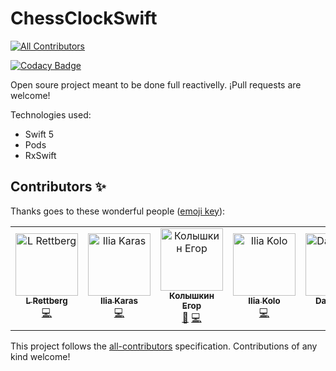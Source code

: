 # ChessClockSwift
[![All Contributors](https://img.shields.io/badge/all_contributors-7-orange.svg?style=flat-square)](#contributors)

[![Codacy Badge](https://api.codacy.com/project/badge/Grade/c17fd00a5b0c48bdbb93aacd19a7077b)](https://app.codacy.com/app/joanb/ChessClockSwift?utm_source=github.com&utm_medium=referral&utm_content=joanb/ChessClockSwift&utm_campaign=Badge_Grade_Settings)

Open soure project meant to be done full reactivelly. ¡Pull requests are welcome!

Technologies used:
- Swift 5
- Pods
- RxSwift

## Contributors ✨

Thanks goes to these wonderful people ([emoji key](https://allcontributors.org/docs/en/emoji-key)):

<!-- ALL-CONTRIBUTORS-LIST:START - Do not remove or modify this section -->
<!-- prettier-ignore -->
<table>
  <tr>
    <td align="center"><a href="https://github.com/l-rettberg"><img src="https://avatars0.githubusercontent.com/u/13290195?v=4" width="100px;" alt="L Rettberg"/><br /><sub><b>L Rettberg</b></sub></a><br /><a href="https://github.com/joanb/ChessClockSwift/commits?author=l-rettberg" title="Code">💻</a></td>
    <td align="center"><a href="https://github.com/KarasIlia"><img src="https://avatars1.githubusercontent.com/u/46646536?v=4" width="100px;" alt="Ilia Karas"/><br /><sub><b>Ilia Karas</b></sub></a><br /><a href="https://github.com/joanb/ChessClockSwift/commits?author=KarasIlia" title="Code">💻</a></td>
    <td align="center"><a href="https://github.com/EgorKolyshkin"><img src="https://avatars1.githubusercontent.com/u/26576806?v=4" width="100px;" alt="Колышкин Егор"/><br /><sub><b>Колышкин Егор</b></sub></a><br /><a href="#ideas-EgorKolyshkin" title="Ideas, Planning, & Feedback">🤔</a> <a href="https://github.com/joanb/ChessClockSwift/commits?author=EgorKolyshkin" title="Code">💻</a></td>
    <td align="center"><a href="https://github.com/Gray-Wind"><img src="https://avatars0.githubusercontent.com/u/4902794?v=4" width="100px;" alt="Ilia Kolo"/><br /><sub><b>Ilia Kolo</b></sub></a><br /><a href="https://github.com/joanb/ChessClockSwift/commits?author=Gray-Wind" title="Code">💻</a></td>
    <td align="center"><a href="https://github.com/davidlamys"><img src="https://avatars0.githubusercontent.com/u/1642110?v=4" width="100px;" alt="David Lam"/><br /><sub><b>David Lam</b></sub></a><br /><a href="https://github.com/joanb/ChessClockSwift/commits?author=davidlamys" title="Code">💻</a> <a href="#ideas-davidlamys" title="Ideas, Planning, & Feedback">🤔</a></td>
    <td align="center"><a href="https://shaahin.us"><img src="https://avatars3.githubusercontent.com/u/1235629?v=4" width="100px;" alt="Shahin Katebi"/><br /><sub><b>Shahin Katebi</b></sub></a><br /><a href="https://github.com/joanb/ChessClockSwift/commits?author=shaahin" title="Code">💻</a></td>
    <td align="center"><a href="http://akanj.com"><img src="https://avatars2.githubusercontent.com/u/6733270?v=4" width="100px;" alt="Jean Paul Marinho"/><br /><sub><b>Jean Paul Marinho</b></sub></a><br /><a href="https://github.com/joanb/ChessClockSwift/commits?author=aKANJx" title="Code">💻</a></td>
  </tr>
</table>

<!-- ALL-CONTRIBUTORS-LIST:END -->

This project follows the [all-contributors](https://github.com/all-contributors/all-contributors) specification. Contributions of any kind welcome!